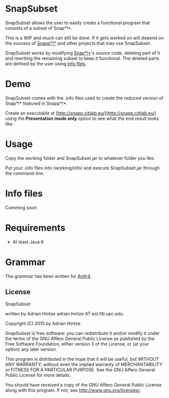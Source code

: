 # SnapSubset

SnapSubset allows the user to easily create a functional program that consists of a subset of Snap*!*.

This is a WIP and much can still be done. If it gets worked on will depend on the success of 
[Snapp*!*](https://github.com/Rydion/Snapp) and other projects that may use SnapSubset.

SnapSubset works by modifying [Snap*!*](https://github.com/jmoenig/Snap--Build-Your-Own-Blocks)'s source code, deleting part of it and rewriting 
the remaining subset to keep it functional. The deleted parts are defined by the user
using [info files](https://github.com/Rydion/SnapSubset#info-files).

# Demo

SnapSubset comes with the .info files used to create the reduced version of Snap*!* 
featured in Snapp*!*.

Create an executable at [http://snapp.citilab.eu/](http://snapp.citilab.eu/)
using the **Presentation mode only** option to see what the end result looks like.

# Usage

Copy the working folder and SnapSubset.jar to whatever folder you like.

Put your .info files into /working/info/ and execute SnapSubset.jar through the command-line.

# Info files

Comming soon

# Requirements

- At least Java 8

# Grammar

The grammar has been written for [Antlr4](http://www.antlr.org/).

## License 

SnapSubset

written by Adrian Hintze adrian.hintze AT est.fib.upc.edu

Copyright (C) 2015 by Adrian Hintze

SnapSubset is free software: you can redistribute it and/or modify it under the terms of the GNU Affero General Public License as published by the Free Software Foundation, either version 3 of the License, or (at your option) any later version.

This program is distributed in the hope that it will be useful, but WITHOUT ANY WARRANTY; without even the implied warranty of MERCHANTABILITY or FITNESS FOR A PARTICULAR PURPOSE. See the GNU Affero General Public License for more details.

You should have received a copy of the GNU Affero General Public License along with this program. If not, see http://www.gnu.org/licenses/.
